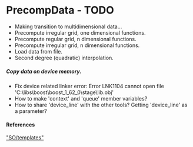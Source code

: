 # PrecompData - TODO


- Making transition to multidimensional data...
- Precompute irregular grid, one dimensional functions.
- Precompute regular grid, n dimensional functions.
- Precompute irregular grid, n dimensional functions.
- Load data from file.
- Second degree (quadratic) interpolation.


##### Copy data on device memory.

- Fix device related linker error: Error	LNK1104	cannot open file 'C:\libs\boost\boost_1_62_0\stage\lib\.obj'
- How to make 'context' and 'queue' member variables?
- How to share 'device_line' with the other tools? Getting 'device_line' as a parameter?


#### References

["SO/templates"](http://stackoverflow.com/questions/610245/where-and-why-do-i-have-to-put-the-template-and-typename-keywords)
